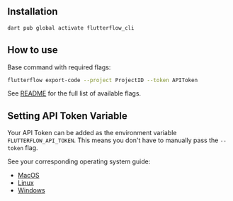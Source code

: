 ## Installation
```sh
dart pub global activate flutterflow_cli
```

## How to use

Base command with required flags:
```sh
flutterflow export-code --project ProjectID --token APIToken
```
See [README](https://pub.dev/packages/flutterflow_cli) for the full list of available flags.

## Setting API Token Variable

Your API Token can be added as the environment variable `FLUTTERFLOW_API_TOKEN`. This means you don't have to manually pass the `--token` flag. 

See your corresponding operating system guide:

* [MacOS](https://support.apple.com/en-gb/guide/terminal/apd382cc5fa-4f58-4449-b20a-41c53c006f8f/mac)
* [Linux](https://linuxize.com/post/how-to-set-and-list-environment-variables-in-linux/#persistent-environment-variables)
* [Windows](https://learn.microsoft.com/en-us/powershell/module/microsoft.powershell.core/about/about_environment_variables?view=powershell-7.4#saving-environment-variables-with-the-system-control-panel)